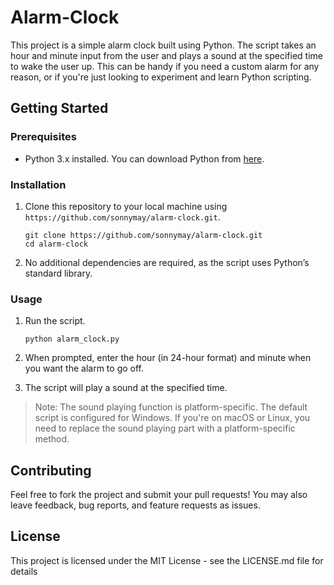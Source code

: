 # Alarm-Clock

This project is a simple alarm clock built using Python. The script takes an hour and minute input from the user and plays a sound at the specified time to wake the user up. This can be handy if you need a custom alarm for any reason, or if you're just looking to experiment and learn Python scripting.

## Getting Started

### Prerequisites

- Python 3.x installed. You can download Python from [here](https://www.python.org/downloads/).

### Installation

1. Clone this repository to your local machine using `https://github.com/sonnymay/alarm-clock.git`.
   
   ```shell
   git clone https://github.com/sonnymay/alarm-clock.git
   cd alarm-clock
   ```

2. No additional dependencies are required, as the script uses Python’s standard library.

### Usage

1. Run the script.

    ```shell
    python alarm_clock.py
    ```

2. When prompted, enter the hour (in 24-hour format) and minute when you want the alarm to go off.

3. The script will play a sound at the specified time.

> Note: The sound playing function is platform-specific. The default script is configured for Windows. If you're on macOS or Linux, you need to replace the sound playing part with a platform-specific method.

## Contributing

Feel free to fork the project and submit your pull requests! You may also leave feedback, bug reports, and feature requests as issues.

## License

This project is licensed under the MIT License - see the LICENSE.md file for details
